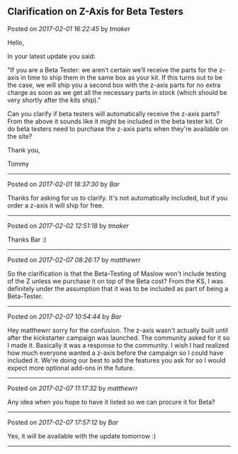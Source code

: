## Clarification on Z-Axis for Beta Testers
Posted on *2017-02-01 16:22:45* by *tmaker*

Hello,

In your latest update you said:

"If you are a Beta Tester: we aren’t certain we’ll receive the parts for the z-axis in time to ship them in the same box as your kit. If this turns out to be the case, we will ship you a second box with the z-axis parts for no extra charge as soon as we get all the necessary parts in stock (which should be very shortly after the kits ship)."

Can you clarify if beta testers will automatically receive the z-axis parts?  From the above it sounds like it might be included in the beta tester kit.  Or do beta testers need to purchase the z-axis parts when they're available on the site?

Thank you,

Tommy

---

Posted on *2017-02-01 18:37:30* by *Bar*

Thanks for asking for us to clarify. It's not automatically included, but if you order a z-axis it will ship for free.

---

Posted on *2017-02-02 12:51:18* by *tmaker*

Thanks Bar :)

---

Posted on *2017-02-07 08:26:17* by *matthewrr*

So the clarification is that the Beta-Testing of Maslow won't include testing of the Z unless we purchase it on top of the Beta cost? From the KS, I was definitely under the assumption that it was to be included as part of being a Beta-Tester.

---

Posted on *2017-02-07 10:54:44* by *Bar*

Hey matthewrr sorry for the confusion. The z-axis wasn't actually built until after the kickstarter campaign was launched. The community asked for it so I made it. Basically it was a response to the community. I wish I had realized how much everyone wanted a z-axis before the campaign so I could have included it. We're doing our best to add the features you ask for so I would expect more optional add-ons in the future.

---

Posted on *2017-02-07 11:17:32* by *matthewrr*

Any idea when you hope to have it listed so we can procure it for Beta?

---

Posted on *2017-02-07 17:57:12* by *Bar*

Yes, it will be available with the update tomorrow :)

---

